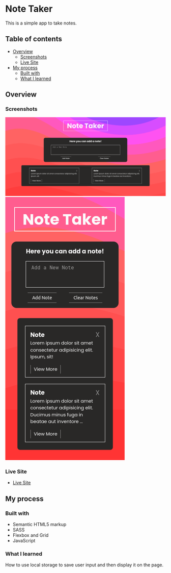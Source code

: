 # Note Taker

This is a simple app to take notes.

## Table of contents

- [Overview](#overview)
  - [Screenshots](#screenshot)
  - [Live Site](#live-site)
- [My process](#my-process)
  - [Built with](#built-with)
  - [What I learned](#what-i-learned)

## Overview

### Screenshots

![](./PC-screenshot.png)
![](./Mobile-screenshot.png)

### Live Site

- [Live Site](https://airdgo-note-taker-app.netlify.app/)

## My process

### Built with

- Semantic HTML5 markup
- SASS
- Flexbox and Grid
- JavaScript

### What I learned

How to use local storage to save user input and then display it on the page.